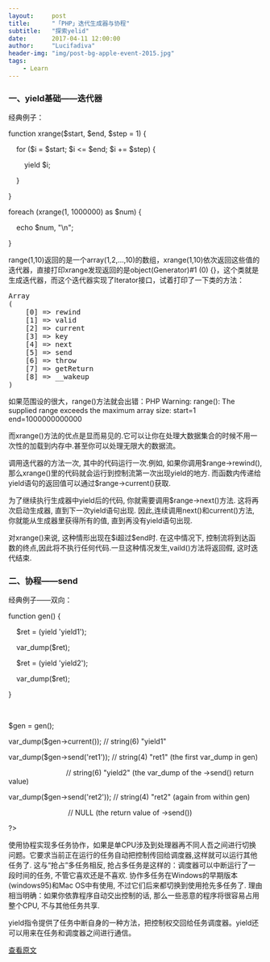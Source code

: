 ```yaml
---
layout:     post
title:      "「PHP」迭代生成器与协程"
subtitle:   "探索yelid"
date:       2017-04-11 12:00:00
author:     "Lucifadiva"
header-img: "img/post-bg-apple-event-2015.jpg"
tags:
    - Learn
---
```


> 


<div>
<h3>一、yield基础——迭代器</h3>
<p>经典例子：</p>
<p><?php</p>
<p>function xrange($start, $end, $step = 1) {</p>
<p>    for ($i = $start; $i <= $end; $i += $step) {</p>
<p>        yield $i;</p>
<p>    }</p>
<p>}</p></p>
<p></p>
<p>foreach (xrange(1, 1000000) as $num) {</p>
<p>    echo $num, "\n";</p>
<p>}</p>

<p>range(1,10)返回的是一个array(1,2,…,10)的数组，xrange(1,10)依次返回这些值的迭代器，直接打印xrange发现返回的是object(Generator)#1 (0) {}，这个类就是生成迭代器，而这个迭代器实现了Iterator接口，试着打印了一下类的方法：</p>
<pre>Array
(
    [0] => rewind
    [1] => valid
    [2] => current
    [3] => key
    [4] => next
    [5] => send
    [6] => throw
    [7] => getReturn
    [8] => __wakeup
)</pre>
<p>如果范围设的很大，range()方法就会出错：PHP Warning:  range(): The supplied range exceeds the maximum array size: start=1 end=1000000000000</p>
<p>而xrange()方法的优点是显而易见的.它可以让你在处理大数据集合的时候不用一次性的加载到内存中.甚至你可以处理无限大的数据流。</p>
调用迭代器的方法一次, 其中的代码运行一次.例如, 如果你调用$range->rewind(), 那么xrange()里的代码就会运行到控制流第一次出现yield的地方. 而函数内传递给yield语句的返回值可以通过$range->current()获取.</p>

<p>为了继续执行生成器中yield后的代码, 你就需要调用$range->next()方法. 这将再次启动生成器, 直到下一次yield语句出现. 因此,连续调用next()和current()方法, 你就能从生成器里获得所有的值, 直到再没有yield语句出现.</p>

<p>对xrange()来说, 这种情形出现在$i超过$end时. 在这中情况下, 控制流将到达函数的终点,因此将不执行任何代码.一旦这种情况发生,vaild()方法将返回假, 这时迭代结束.</p>
<h3>二、协程——send</h3>
<p>经典例子——双向：</p>
<p><?php</p>
<p>function gen() {</p>
<p>    $ret = (yield 'yield1');</p>
<p>    var_dump($ret);</p>
<p>    $ret = (yield 'yield2');</p>
<p>    var_dump($ret);</p>
<p>}</p>
<p> </p>
<p>$gen = gen();</p>
<p>var_dump($gen->current());    // string(6) "yield1"</p>
<p>var_dump($gen->send('ret1')); // string(4) "ret1"   (the first var_dump in gen)</p>
<p>                             // string(6) "yield2" (the var_dump of the ->send() return value)</p>
<p>var_dump($gen->send('ret2')); // string(4) "ret2"   (again from within gen)</p>
<p>                              // NULL               (the return value of ->send())</p>
<p>?></p>
<p>使用协程实现多任务协作，如果是单CPU涉及到处理器再不同人吾之间进行切换问题。它要求当前正在运行的任务自动把控制传回给调度器,这样就可以运行其他任务了. 这与“抢占”多任务相反, 抢占多任务是这样的：调度器可以中断运行了一段时间的任务, 不管它喜欢还是不喜欢. 协作多任务在Windows的早期版本(windows95)和Mac OS中有使用, 不过它们后来都切换到使用抢先多任务了. 理由相当明确：如果你依靠程序自动交出控制的话, 那么一些恶意的程序将很容易占用整个CPU, 不与其他任务共享.</p>
<p>yield指令提供了任务中断自身的一种方法，把控制权交回给任务调度器。yield还可以用来在任务和调度器之间进行通信。</p>
<a href="http://www.laruence.com/2015/05/28/3038.html">查看原文</a>
</div>




